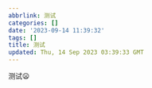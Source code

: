 ```yaml
---
abbrlink: 测试
categories: []
date: '2023-09-14 11:39:32'
tags: []
title: 测试
updated: Thu, 14 Sep 2023 03:39:33 GMT
---
```

测试😦

